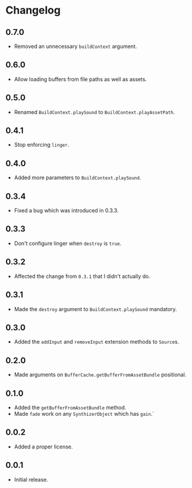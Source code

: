 # Changelog

## 0.7.0

- Removed an unnecessary `buildContext` argument.

## 0.6.0

- Allow loading buffers from file paths as well as assets.

## 0.5.0

- Renamed `BuildContext.playSound` to `BuildContext.playAssetPath`.

## 0.4.1

- Stop enforcing `linger`.

## 0.4.0

- Added more parameters to `BuildContext.playSound`.

## 0.3.4

- Fixed a bug which was introduced in 0.3.3.

## 0.3.3

- Don't configure linger when `destroy` is `true`.

## 0.3.2

- Affected the change from `0.3.1` that I didn't actually do.

## 0.3.1

- Made the `destroy` argument to `BuildContext.playSound` mandatory.

## 0.3.0

- Added the `addInput` and `removeInput` extension methods to `Source`s.

## 0.2.0

- Made arguments on `BufferCache.getBufferFromAssetBundle` positional.

## 0.1.0

- Added the `getBufferFromAssetBundle` method.
- Made `fade` work on any `SynthizerObject` which has `gain`.`

## 0.0.2

- Added a proper license.

## 0.0.1

- Initial release.
